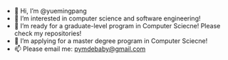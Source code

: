 - 👋 Hi, I’m @yuemingpang
- 👀 I’m interested in computer science and software engineering!
- 🌱 I’m ready for a graduate-level program in Computer Sciecne! Please check my repositories!
- 💞️ I’m applying for a master degree program in Computer Sciecne!
- 📫 Please email me: pymdebaby@gmail.com

<!---
yuemingpang/yuemingpang is a ✨ special ✨ repository because its `README.md` (this file) appears on your GitHub profile.
You can click the Preview link to take a look at your changes.
--->
